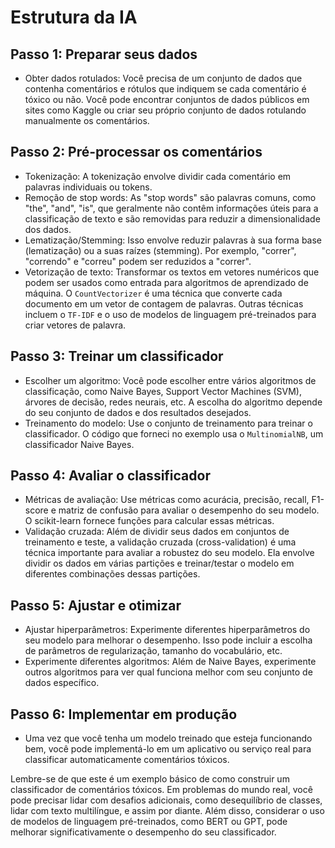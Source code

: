 # Estrutura da IA

## Passo 1: Preparar seus dados
- Obter dados rotulados: Você precisa de um conjunto de dados que contenha comentários e rótulos que indiquem se cada comentário é tóxico ou não. Você pode encontrar conjuntos de dados públicos em sites como Kaggle ou criar seu próprio conjunto de dados rotulando manualmente os comentários.

## Passo 2: Pré-processar os comentários
- Tokenização: A tokenização envolve dividir cada comentário em palavras individuais ou tokens.
- Remoção de stop words: As "stop words" são palavras comuns, como "the", "and", "is", que geralmente não contêm informações úteis para a classificação de texto e são removidas para reduzir a dimensionalidade dos dados.
- Lematização/Stemming: Isso envolve reduzir palavras à sua forma base (lematização) ou a suas raízes (stemming). Por exemplo, "correr", "correndo" e "correu" podem ser reduzidos a "correr".
- Vetorização de texto: Transformar os textos em vetores numéricos que podem ser usados como entrada para algoritmos de aprendizado de máquina. O `CountVectorizer` é uma técnica que converte cada documento em um vetor de contagem de palavras. Outras técnicas incluem o `TF-IDF` e o uso de modelos de linguagem pré-treinados para criar vetores de palavra.

## Passo 3: Treinar um classificador
- Escolher um algoritmo: Você pode escolher entre vários algoritmos de classificação, como Naive Bayes, Support Vector Machines (SVM), árvores de decisão, redes neurais, etc. A escolha do algoritmo depende do seu conjunto de dados e dos resultados desejados.
- Treinamento do modelo: Use o conjunto de treinamento para treinar o classificador. O código que forneci no exemplo usa o `MultinomialNB`, um classificador Naive Bayes.

## Passo 4: Avaliar o classificador
- Métricas de avaliação: Use métricas como acurácia, precisão, recall, F1-score e matriz de confusão para avaliar o desempenho do seu modelo. O scikit-learn fornece funções para calcular essas métricas.
- Validação cruzada: Além de dividir seus dados em conjuntos de treinamento e teste, a validação cruzada (cross-validation) é uma técnica importante para avaliar a robustez do seu modelo. Ela envolve dividir os dados em várias partições e treinar/testar o modelo em diferentes combinações dessas partições.

## Passo 5: Ajustar e otimizar
- Ajustar hiperparâmetros: Experimente diferentes hiperparâmetros do seu modelo para melhorar o desempenho. Isso pode incluir a escolha de parâmetros de regularização, tamanho do vocabulário, etc.
- Experimente diferentes algoritmos: Além de Naive Bayes, experimente outros algoritmos para ver qual funciona melhor com seu conjunto de dados específico.

## Passo 6: Implementar em produção
- Uma vez que você tenha um modelo treinado que esteja funcionando bem, você pode implementá-lo em um aplicativo ou serviço real para classificar automaticamente comentários tóxicos.

Lembre-se de que este é um exemplo básico de como construir um classificador de comentários tóxicos. Em problemas do mundo real, você pode precisar lidar com desafios adicionais, como desequilíbrio de classes, lidar com texto multilíngue, e assim por diante. Além disso, considerar o uso de modelos de linguagem pré-treinados, como BERT ou GPT, pode melhorar significativamente o desempenho do seu classificador.
